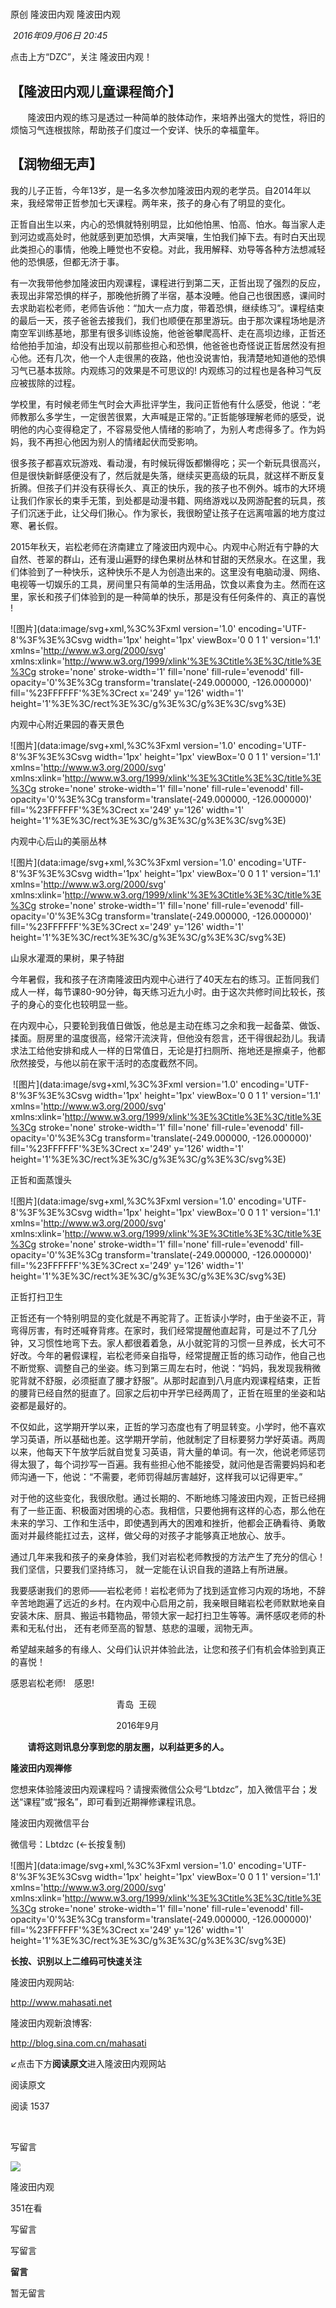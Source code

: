 # 

原创 隆波田内观 隆波田内观

 _2016年09月06日 20:45_

点击上方“DZC”，关注 隆波田内观！

## 【隆波田内观儿童课程简介】

       隆波田内观的练习是透过一种简单的肢体动作，来培养出强大的觉性，将旧的烦恼习气连根拔除，帮助孩子们度过一个安详、快乐的幸福童年。

## 【润物细无声】

我的儿子正哲，今年13岁，是一名多次参加隆波田内观的老学员。自2014年以来，我经常带正哲参加七天课程。两年来，孩子的身心有了明显的变化。

正哲自出生以来，内心的恐惧就特别明显，比如他怕黑、怕高、怕水。每当家人走到河边或高处时，他就感到更加恐惧，大声哭嚷，生怕我们掉下去。有时白天出现此类担心的事情，他晚上睡觉也不安稳。对此，我用解释、劝导等各种方法想减轻他的恐惧感，但都无济于事。

有一次我带他参加隆波田内观课程，课程进行到第二天，正哲出现了强烈的反应，表现出非常恐惧的样子，那晚他折腾了半宿，基本没睡。他自己也很困惑，课间时去求助岩松老师，老师告诉他：“加大一点力度，带着恐惧，继续练习”。课程结束的最后一天，孩子爸爸去接我们，我们也顺便在那里游玩。由于那次课程场地是济南空军训练基地，那里有很多训练设施，他爸爸攀爬高杆、走在高坝边缘，正哲还给他拍手加油，却没有出现以前那些担心和恐惧，他爸爸也奇怪说正哲居然没有担心他。还有几次，他一个人走很黑的夜路，他也没说害怕，我清楚地知道他的恐惧习气已基本拔除。内观练习的效果是不可思议的! 内观练习的过程也是各种习气反应被拔除的过程。

学校里，有时候老师生气时会大声批评学生，我问正哲他有什么感受，他说：“老师教那么多学生，一定很苦很累，大声喊是正常的。”正哲能够理解老师的感受，说明他的内心变得稳定了，不容易受他人情绪的影响了，为别人考虑得多了。作为妈妈，我不再担心他因为别人的情绪起伏而受影响。

很多孩子都喜欢玩游戏、看动漫，有时候玩得饭都懒得吃；买一个新玩具很高兴，但是很快新鲜感便没有了，然后就是失落，继续买更高级的玩具，就这样不断反复折腾。但孩子们并没有获得长久、真正的快乐，我的孩子也不例外。城市的大环境让我们作家长的束手无策，到处都是动漫书籍、网络游戏以及网游配套的玩具，孩子们沉迷于此，让父母们揪心。作为家长，我很盼望让孩子在远离喧嚣的地方度过寒、暑长假。

2015年秋天，岩松老师在济南建立了隆波田内观中心。内观中心附近有宁静的大自然、苍翠的群山，还有漫山遍野的绿色果树丛林和甘甜的天然泉水。在这里，我们体验到了一种快乐，这种快乐不是人为创造出来的。这里没有电脑动漫、网络、电视等一切娱乐的工具，房间里只有简单的生活用品，饮食以素食为主。然而在这里，家长和孩子们体验到的是一种简单的快乐，那是没有任何条件的、真正的喜悦 !

![图片](data:image/svg+xml,%3C%3Fxml version='1.0' encoding='UTF-8'%3F%3E%3Csvg width='1px' height='1px' viewBox='0 0 1 1' version='1.1' xmlns='http://www.w3.org/2000/svg' xmlns:xlink='http://www.w3.org/1999/xlink'%3E%3Ctitle%3E%3C/title%3E%3Cg stroke='none' stroke-width='1' fill='none' fill-rule='evenodd' fill-opacity='0'%3E%3Cg transform='translate(-249.000000, -126.000000)' fill='%23FFFFFF'%3E%3Crect x='249' y='126' width='1' height='1'%3E%3C/rect%3E%3C/g%3E%3C/g%3E%3C/svg%3E)

内观中心附近果园的春天景色

  

![图片](data:image/svg+xml,%3C%3Fxml version='1.0' encoding='UTF-8'%3F%3E%3Csvg width='1px' height='1px' viewBox='0 0 1 1' version='1.1' xmlns='http://www.w3.org/2000/svg' xmlns:xlink='http://www.w3.org/1999/xlink'%3E%3Ctitle%3E%3C/title%3E%3Cg stroke='none' stroke-width='1' fill='none' fill-rule='evenodd' fill-opacity='0'%3E%3Cg transform='translate(-249.000000, -126.000000)' fill='%23FFFFFF'%3E%3Crect x='249' y='126' width='1' height='1'%3E%3C/rect%3E%3C/g%3E%3C/g%3E%3C/svg%3E)

内观中心后山的美丽丛林

![图片](data:image/svg+xml,%3C%3Fxml version='1.0' encoding='UTF-8'%3F%3E%3Csvg width='1px' height='1px' viewBox='0 0 1 1' version='1.1' xmlns='http://www.w3.org/2000/svg' xmlns:xlink='http://www.w3.org/1999/xlink'%3E%3Ctitle%3E%3C/title%3E%3Cg stroke='none' stroke-width='1' fill='none' fill-rule='evenodd' fill-opacity='0'%3E%3Cg transform='translate(-249.000000, -126.000000)' fill='%23FFFFFF'%3E%3Crect x='249' y='126' width='1' height='1'%3E%3C/rect%3E%3C/g%3E%3C/g%3E%3C/svg%3E)

山泉水灌溉的果树，果子特甜

今年暑假，我和孩子在济南隆波田内观中心进行了40天左右的练习。正哲同我们成人一样，每节课80-90分钟，每天练习近九小时。由于这次共修时间比较长，孩子的身心的变化也较明显一些。

在内观中心，只要轮到我值日做饭，他总是主动在练习之余和我一起备菜、做饭、揉面。厨房里的温度很高，经常汗流浃背，但他没有怨言，还干得很起劲儿。我请求法工给他安排和成人一样的日常值日，无论是打扫厕所、拖地还是擦桌子，他都欣然接受，与他以前在家干活时的态度截然不同。

  

 ![图片](data:image/svg+xml,%3C%3Fxml version='1.0' encoding='UTF-8'%3F%3E%3Csvg width='1px' height='1px' viewBox='0 0 1 1' version='1.1' xmlns='http://www.w3.org/2000/svg' xmlns:xlink='http://www.w3.org/1999/xlink'%3E%3Ctitle%3E%3C/title%3E%3Cg stroke='none' stroke-width='1' fill='none' fill-rule='evenodd' fill-opacity='0'%3E%3Cg transform='translate(-249.000000, -126.000000)' fill='%23FFFFFF'%3E%3Crect x='249' y='126' width='1' height='1'%3E%3C/rect%3E%3C/g%3E%3C/g%3E%3C/svg%3E)

正哲和面蒸馒头

  

![图片](data:image/svg+xml,%3C%3Fxml version='1.0' encoding='UTF-8'%3F%3E%3Csvg width='1px' height='1px' viewBox='0 0 1 1' version='1.1' xmlns='http://www.w3.org/2000/svg' xmlns:xlink='http://www.w3.org/1999/xlink'%3E%3Ctitle%3E%3C/title%3E%3Cg stroke='none' stroke-width='1' fill='none' fill-rule='evenodd' fill-opacity='0'%3E%3Cg transform='translate(-249.000000, -126.000000)' fill='%23FFFFFF'%3E%3Crect x='249' y='126' width='1' height='1'%3E%3C/rect%3E%3C/g%3E%3C/g%3E%3C/svg%3E)

正哲打扫卫生

正哲还有一个特别明显的变化就是不再驼背了。正哲读小学时，由于坐姿不正，背弯得厉害，有时还喊脊背疼。在家时，我们经常提醒他直起背，可是过不了几分钟，又习惯性地弯下去。家人都很着着急，从小就驼背的习惯一旦养成，长大可不好改。今年的暑假课程，岩松老师亲自指导，经常提醒正哲的练习动作，他自己也不断觉察、调整自己的坐姿。练习到第三周左右时，他说：“妈妈，我发现我稍微驼背就不舒服，必须挺直了腰才舒服”。从那时起直到八月底内观课程结束，正哲的腰背已经自然的挺直了。回家之后初中开学已经两周了，正哲在班里的坐姿和站姿都是最好的。

不仅如此，这学期开学以来，正哲的学习态度也有了明显转变。小学时，他不喜欢学习英语，所以基础也差。这学期开学前，他就制定了目标要努力学好英语。两周以来，他每天下午放学后就自觉复习英语，背大量的单词。有一次，他说老师惩罚得太狠了，每个词抄写一百遍。我有些担心他不能接受，就问他是否需要妈妈和老师沟通一下，他说：“不需要，老师罚得越厉害越好，这样我可以记得更牢。”

对于他的这些变化，我很欣慰。通过长期的、不断地练习隆波田内观，正哲已经拥有了一些正面、积极面对困境的心态。我相信，只要他拥有这样的心态，那么他在未来的学习、工作和生活中，即使遇到再大的困难和挫折，他都会正确看待、勇敢面对并最终能扛过去，这样，做父母的对孩子才能够真正地放心、放手。

通过几年来我和孩子的亲身体验，我们对岩松老师教授的方法产生了充分的信心！我们坚信，只要我们坚持练习， 就一定能在认识自我的道路上有所进展。 

我要感谢我们的恩师——岩松老师！岩松老师为了找到适宜修习内观的场地，不辞辛苦地跑遍了远近的乡村。在内观中心启用之前，我亲眼目睹岩松老师默默地亲自安装木床、厨具、搬运书籍物品，带领大家一起打扫卫生等等。满怀感叹老师的朴素和无私付出， 还有老师至高的智慧、慈悲的温暖，润物无声。

希望越来越多的有缘人、父母们认识并体验此法，让您和孩子们有机会体验到真正的喜悦！

感恩岩松老师!　感恩!

                                           青岛  王砚

                                           2016年9月

  

  

       **请将这则讯息分享到您的朋友圈，以利益更多的人。**

  

**隆波田内观禅修**

您想来体验隆波田内观课程吗？请搜索微信公众号“Lbtdzc”，加入微信平台；发送“课程”或“报名”，即可看到近期禅修课程讯息。

  

隆波田内观微信平台

微信号：Lbtdzc (←长按复制)

![图片](data:image/svg+xml,%3C%3Fxml version='1.0' encoding='UTF-8'%3F%3E%3Csvg width='1px' height='1px' viewBox='0 0 1 1' version='1.1' xmlns='http://www.w3.org/2000/svg' xmlns:xlink='http://www.w3.org/1999/xlink'%3E%3Ctitle%3E%3C/title%3E%3Cg stroke='none' stroke-width='1' fill='none' fill-rule='evenodd' fill-opacity='0'%3E%3Cg transform='translate(-249.000000, -126.000000)' fill='%23FFFFFF'%3E%3Crect x='249' y='126' width='1' height='1'%3E%3C/rect%3E%3C/g%3E%3C/g%3E%3C/svg%3E)

**长按、识别以上二维码可快速关注**

  

隆波田内观网站:

http://www.mahasati.net

隆波田内观新浪博客:

http://blog.sina.com.cn/mahasati

  

↙点击下方****阅读原文****进入隆波田内观网站

阅读原文

阅读 1537

​

写留言

[](javacript:;)

![](http://mmbiz.qpic.cn/mmbiz_png/AuNGde4dkeYORq1mATgF7dkZ8Wxzib3dzkNB1mjWTJibVmibTw0icZqicxfy6jIetiafiaicU8y9xhDibPgfFauicjcq2Ijw/300?wx_fmt=png&wxfrom=18)

隆波田内观

351在看

写留言

写留言

**留言**

暂无留言